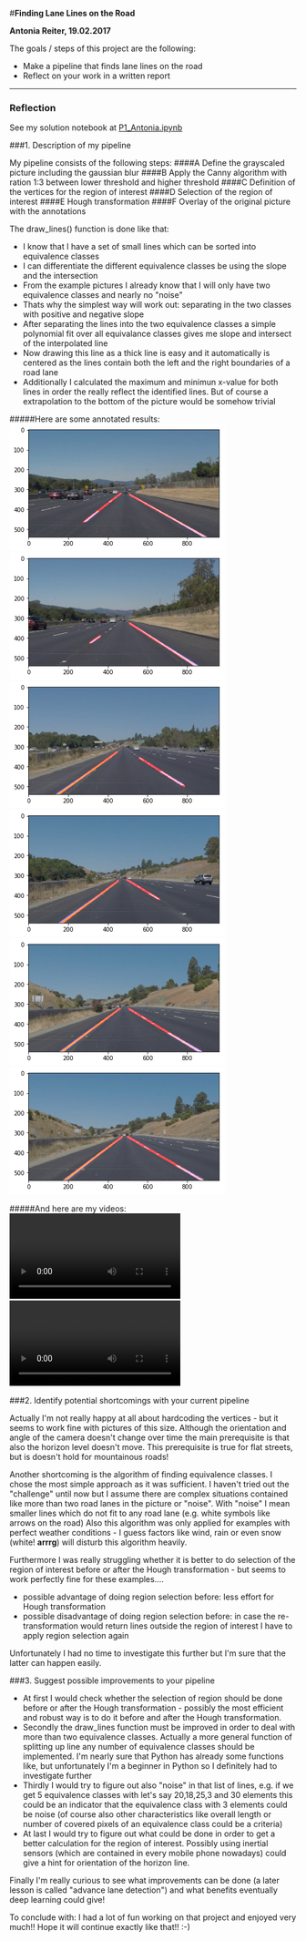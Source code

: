#**Finding Lane Lines on the Road** 


**Antonia Reiter, 19.02.2017**

The goals / steps of this project are the following:
* Make a pipeline that finds lane lines on the road
* Reflect on your work in a written report


[image1]: solidWhiteCurve_Annotated.jpg "solidWhiteCurve_Annotated"
[image2]: solidWhiteRight_Annotated.jpg "solidWhiteRight_Annotated"
[image3]: solidYellow_Left_Annotated.jpg "solidYellow_Left_Annotated"
[image4]: solidYellowCurve_Annotated.jpg "solidYellowCurve_Annotated"
[image5]: solidYellowCurve_Annotated2.jpg "solidYellowCurve_Annotated2"
[image6]: whiteCarLaneSwitch_Annotated.jpg "whiteCarLaneSwitch_Annotated"

[video1]: white.mp4 "White_Annotated"
[video2]: yellow.mp4 "Yellow_Annotated"

---

### Reflection

See my solution notebook at [P1_Antonia.ipynb](https://github.com/AntoniaSophia/CarND-LaneLines-P1/blob/master/Solution/P1_Antonia.ipynb) 


###1. Description of my pipeline

My pipeline consists of the following steps:
####A Define the grayscaled picture including the gaussian blur
####B Apply the Canny algorithm with ration 1:3 between lower threshold and higher threshold
####C Definition of the vertices for the region of interest
####D Selection of the region of interest
####E Hough transformation
####F Overlay of the original picture with the annotations

The draw_lines() function is done like that:
- I know that I have a set of small lines which can be sorted into equivalence classes 
- I can differentiate the different equivalence classes be using the slope and the intersection
- From the example pictures I already know that I will only have two equivalence classes and nearly no "noise"
- Thats why the simplest way will work out: separating in the two classes with positive and negative slope
- After separating the lines into the two equivalence classes a simple polynomial fit over all equivalance classes gives me slope and intersect of the interpolated line
- Now drawing this line as a thick line is easy and it automatically is centered as the lines contain both the left and the right boundaries of a road lane
- Additionally I calculated the maximum and minimun x-value for both lines in order the really reflect the identified lines. But of course a extrapolation to the bottom of the picture would be somehow trivial


#####Here are some annotated results:
![solidWhiteCurve_Annotated.jpg][image1]
![solidWhiteRight_Annotated.jpg][image2]
![solidYellow_Left_Annotated.jpg][image3]
![solidYellowCurve_Annotated.jpg][image4]
![solidYellowCurve_Annotated2.jpg][image5]
![whiteCarLaneSwitch_Annotated.jpg][image6]

#####And here are my videos: 
![White_Annotated][video1]
![Yellow Annotated][video2]


###2. Identify potential shortcomings with your current pipeline

Actually I'm not really happy at all about hardcoding the vertices - but it seems to work fine with pictures of this size.
Although the orientation and angle of the camera doesn't change over time the main prerequisite is that also the horizon level doesn't move.
This prerequisite is true for flat streets, but is doesn't hold for mountainous roads!

Another shortcoming is the algorithm of finding equivalence classes. I chose the most simple approach as it was sufficient.
I haven't tried out the "challenge" until now but I assume there are complex situations contained like more than two road lanes in the picture or "noise".
With "noise" I mean smaller lines which do not fit to any road lane (e.g. white symbols like arrows on the road)
Also this algorithm was only applied for examples with perfect weather conditions - I guess factors like wind, rain or even snow (white! **arrrg**) will disturb this algorithm heavily.

Furthermore I was really struggling whether it is better to do selection of the region of interest before or after the Hough transformation - but seems to work perfectly fine for these examples....
- possible advantage of doing region selection before: less effort for Hough transformation
- possible disadvantage of doing region selection before: in case the re-transformation would return lines outside the region of interest I have to apply region selection again

Unfortunately I had no time to investigate this further but I'm sure that the latter can happen easily.



###3. Suggest possible improvements to your pipeline

- At first I would check whether the selection of region should be done before or after the Hough transformation - possibly the most efficient and robust way is to do it before and after the Hough transformation.
- Secondly the draw_lines function must be improved in order to deal with more than two equivalence classes. Actually a more general function of splitting up line any number of equivalence classes should be implemented. I'm nearly sure that Python has already some functions like, but unfortunately I'm a beginner in Python so I definitely had to investigate further
- Thirdly I would try to figure out also "noise" in that list of lines, e.g. if we get 5 equivalence classes with let's say 20,18,25,3 and 30 elements this could be an indicator that the equivalence class with 3 elements could be noise (of course also other characteristics like overall length or number of covered pixels of an equivalence class could be a criteria)
- At last I would try to figure out what could be done in order to get a better calculation for the region of interest. Possibly using inertial sensors (which are contained in every mobile phone nowadays) could give a hint for orientation of the horizon line.

Finally I'm really curious to see what improvements can be done (a later lesson is called "advance lane detection") and what benefits eventually deep learning could give!

To conclude with: I had a lot of fun working on that project and enjoyed very much!! Hope it will continue exactly like that!! :-)